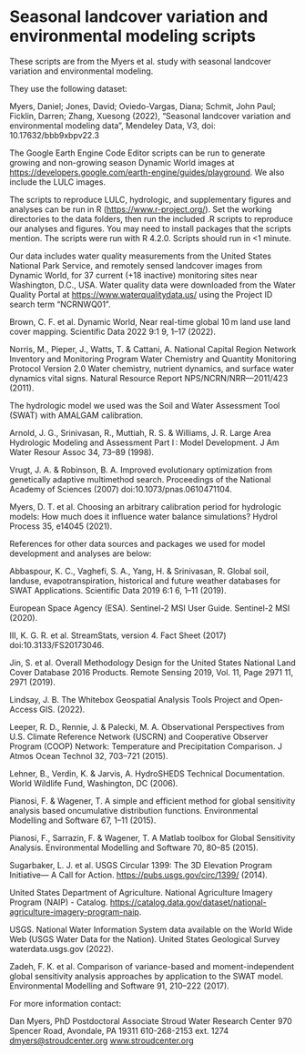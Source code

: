 # Seasonal landcover variation and environmental modeling scripts

These scripts are from the Myers et al. study with seasonal landcover variation and environmental modeling.

They use the following dataset:

Myers, Daniel; Jones, David; Oviedo-Vargas, Diana; Schmit, John Paul; Ficklin, Darren; Zhang, Xuesong (2022), “Seasonal landcover variation and environmental modeling data”, Mendeley Data, V3, doi: 10.17632/bbb9xbpv22.3


The Google Earth Engine Code Editor scripts can be run to generate growing and non-growing season Dynamic World images at https://developers.google.com/earth-engine/guides/playground. We also include the LULC images.

The scripts to reproduce LULC, hydrologic, and supplementary figures and analyses can be run in R (https://www.r-project.org/). Set the working directories to the data folders, then run the included .R scripts to reproduce our analyses and figures. You may need to install packages that the scripts mention. The scripts were run with R 4.2.0. Scripts should run in <1 minute.

Our data includes water quality measurements from the United States National Park Service, and remotely sensed landcover images from Dynamic World, for 37 current (+18 inactive) monitoring sites near Washington, D.C., USA. Water quality data were downloaded from the Water Quality Portal at https://www.waterqualitydata.us/ using the Project ID search term “NCRNWQ01”.

Brown, C. F. et al. Dynamic World, Near real-time global 10 m land use land cover mapping. Scientific Data 2022 9:1 9, 1–17 (2022).

Norris, M., Pieper, J., Watts, T. & Cattani, A. National Capital Region Network Inventory and Monitoring Program Water Chemistry and Quantity Monitoring Protocol Version 2.0 Water chemistry, nutrient dynamics, and surface water dynamics vital signs. Natural Resource Report NPS/NCRN/NRR—2011/423 (2011).


The hydrologic model we used was the Soil and Water Assessment Tool (SWAT) with AMALGAM calibration.

Arnold, J. G., Srinivasan, R., Muttiah, R. S. & Williams, J. R. Large Area Hydrologic Modeling and Assessment Part I : Model Development. J Am Water Resour Assoc 34, 73–89 (1998).

Vrugt, J. A. & Robinson, B. A. Improved evolutionary optimization from genetically adaptive multimethod search. Proceedings of the National Academy of Sciences (2007) doi:10.1073/pnas.0610471104.

Myers, D. T. et al. Choosing an arbitrary calibration period for hydrologic models: How much does it influence water balance simulations? Hydrol Process 35, e14045 (2021).


References for other data sources and packages we used for model development and analyses are below:

Abbaspour, K. C., Vaghefi, S. A., Yang, H. & Srinivasan, R. Global soil, landuse, evapotranspiration, historical and future weather databases for SWAT Applications. Scientific Data 2019 6:1 6, 1–11 (2019).

European Space Agency (ESA). Sentinel-2 MSI User Guide. Sentinel-2 MSI (2020).

III, K. G. R. et al. StreamStats, version 4. Fact Sheet (2017) doi:10.3133/FS20173046.

Jin, S. et al. Overall Methodology Design for the United States National Land Cover Database 2016 Products. Remote Sensing 2019, Vol. 11, Page 2971 11, 2971 (2019).

Lindsay, J. B. The Whitebox Geospatial Analysis Tools Project and Open-Access GIS. (2022).

Leeper, R. D., Rennie, J. & Palecki, M. A. Observational Perspectives from U.S. Climate Reference Network (USCRN) and Cooperative Observer Program (COOP) Network: Temperature and Precipitation Comparison. J Atmos Ocean Technol 32, 703–721 (2015).

Lehner, B., Verdin, K. & Jarvis, A. HydroSHEDS Technical Documentation. World Wildlife Fund, Washington, DC (2006).

Pianosi, F. & Wagener, T. A simple and efficient method for global sensitivity analysis based oncumulative distribution functions. Environmental Modelling and Software 67, 1–11 (2015).

Pianosi, F., Sarrazin, F. & Wagener, T. A Matlab toolbox for Global Sensitivity Analysis. Environmental Modelling and Software 70, 80–85 (2015).

Sugarbaker, L. J. et al. USGS Circular 1399: The 3D Elevation Program Initiative— A Call for Action. https://pubs.usgs.gov/circ/1399/ (2014).

United States Department of Agriculture. National Agriculture Imagery Program (NAIP) - Catalog. https://catalog.data.gov/dataset/national-agriculture-imagery-program-naip.

USGS. National Water Information System data available on the World Wide Web (USGS Water Data for the Nation). United States Geological Survey waterdata.usgs.gov (2022).

Zadeh, F. K. et al. Comparison of variance-based and moment-independent global sensitivity analysis approaches by application to the SWAT model. Environmental Modelling and Software 91, 210–222 (2017).


For more information contact:

Dan Myers, PhD
Postdoctoral Associate
Stroud Water Research Center
970 Spencer Road, Avondale, PA 19311
610-268-2153 ext. 1274
dmyers@stroudcenter.org
www.stroudcenter.org 
